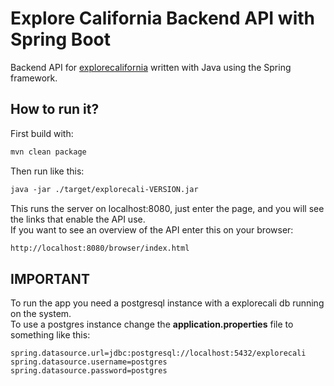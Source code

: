 # Explore California Backend API with Spring Boot
Backend API for [explorecalifornia](https://explorecalifornia.org) written with Java using the Spring framework.
## How to run it?
First build with:
```markdown
mvn clean package
```
Then run like this:
```markdown
java -jar ./target/explorecali-VERSION.jar
```
This runs the server on localhost:8080, just enter the page, and you will see the links that enable the API use. <br/>
If you want to see an overview of the API enter this on your browser: <br/>
```markdown
http://localhost:8080/browser/index.html
```
## IMPORTANT
To run the app you need a postgresql instance with a explorecali db running on the system. <br/>
To use a postgres instance change the **application.properties** file to something like this:
```properties
spring.datasource.url=jdbc:postgresql://localhost:5432/explorecali
spring.datasource.username=postgres
spring.datasource.password=postgres
```